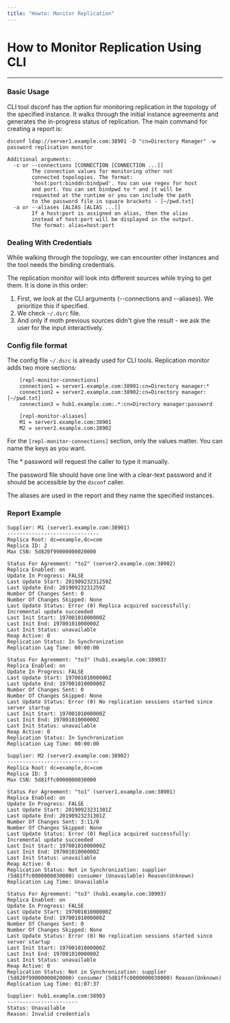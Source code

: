 ```yaml
---
title: "Howto: Monitor Replication"
---
```



# How to Monitor Replication Using CLI
----------------------

### Basic Usage

CLI tool dsconf has the option for monitoring replication in the topology of the specified instance. It walks through the initial instance agreements and generates the in-progress status of replication.
The main command for creating a report is:

    dsconf ldap://server1.example.com:38901 -D "cn=Directory Manager" -w password replication monitor

    Additional arguments:
      -c or --connections [CONNECTION [CONNECTION ...]]
            The connection values for monitoring other not
            connected topologies. The format:
            'host:port:binddn:bindpwd'. You can use regex for host
            and port. You can set bindpwd to * and it will be
            requested at the runtime or you can include the path
            to the password file in square brackets - [~/pwd.txt]
      -a or --aliases [ALIAS [ALIAS ...]]
            If a host:port is assigned an alias, then the alias
            instead of host:port will be displayed in the output.
            The format: alias=host:port


### Dealing With Credentials

While walking through the topology, we can encounter other instances and the tool needs the binding credentials.

The replication monitor will look into different sources while trying to get them. It is done in this order:

1. First, we look at the CLI arguments (--connections and --aliases). We prioritize this if specified.
2. We check `~/.dsrc` file.
3. And only if moth previous sources didn't give the result - we ask the user for the input interactively.


### Config file format

The config file `~/.dsrc` is already used for CLI tools. Replication monitor adds two more sections:

        [repl-monitor-connections]
        connection1 = server1.example.com:38901:cn=Directory manager:*
        connection2 = server2.example.com:38902:cn=Directory manager:[~/pwd.txt]
        connection3 = hub1.example.com:.*:cn=Directory manager:password

        [repl-monitor-aliases]
        M1 = server1.example.com:38901
        M2 = server2.example.com:38902

For the `[repl-monitor-connections]` section, only the values matter. You can name the keys as you want.

The * password will request the caller to type it manually.

The password file should have one line with a clear-text password and it should be accessible by the `dsconf` caller.

The aliases are used in the report and they name the specified instances.


### Report Example

    Supplier: M1 (server1.example.com:38901)
    ------------------------------
    Replica Root: dc=example,dc=com
    Replica ID: 2
    Max CSN: 5d820f99000000020000

    Status For Agreement: "to2" (server2.example.com:38902)
    Replica Enabled: on
    Update In Progress: FALSE
    Last Update Start: 20190923231259Z
    Last Update End: 20190923231259Z
    Number Of Changes Sent: 0
    Number Of Changes Skipped: None
    Last Update Status: Error (0) Replica acquired successfully: Incremental update succeeded
    Last Init Start: 19700101000000Z
    Last Init End: 19700101000000Z
    Last Init Status: unavailable
    Reap Active: 0
    Replication Status: In Synchronization
    Replication Lag Time: 00:00:00

    Status For Agreement: "to3" (hub1.example.com:38903)
    Replica Enabled: on
    Update In Progress: FALSE
    Last Update Start: 19700101000000Z
    Last Update End: 19700101000000Z
    Number Of Changes Sent: 0
    Number Of Changes Skipped: None
    Last Update Status: Error (0) No replication sessions started since server startup
    Last Init Start: 19700101000000Z
    Last Init End: 19700101000000Z
    Last Init Status: unavailable
    Reap Active: 0
    Replication Status: In Synchronization
    Replication Lag Time: 00:00:00

    Supplier: M2 (server2.example.com:38902)
    ------------------------------
    Replica Root: dc=example,dc=com
    Replica ID: 3
    Max CSN: 5d81ffc0000000030000

    Status For Agreement: "to1" (server1.example.com:38901)
    Replica Enabled: on
    Update In Progress: FALSE
    Last Update Start: 20190923231301Z
    Last Update End: 20190923231301Z
    Number Of Changes Sent: 3:11/0
    Number Of Changes Skipped: None
    Last Update Status: Error (0) Replica acquired successfully: Incremental update succeeded
    Last Init Start: 19700101000000Z
    Last Init End: 19700101000000Z
    Last Init Status: unavailable
    Reap Active: 0
    Replication Status: Not in Synchronization: supplier (5d81ffc0000000030000) consumer (Unavailable) Reason(Unknown)
    Replication Lag Time: Unavailable

    Status For Agreement: "to3" (hub1.example.com:38903)
    Replica Enabled: on
    Update In Progress: FALSE
    Last Update Start: 19700101000000Z
    Last Update End: 19700101000000Z
    Number Of Changes Sent: 0
    Number Of Changes Skipped: None
    Last Update Status: Error (0) No replication sessions started since server startup
    Last Init Start: 19700101000000Z
    Last Init End: 19700101000000Z
    Last Init Status: unavailable
    Reap Active: 0
    Replication Status: Not in Synchronization: supplier (5d820f99000000020000) consumer (5d81ffc0000000030000) Reason(Unknown)
    Replication Lag Time: 01:07:37

    Supplier: hub1.example.com:38903
    -----------------------
    Status: Unavailable
    Reason: Invalid credentials

